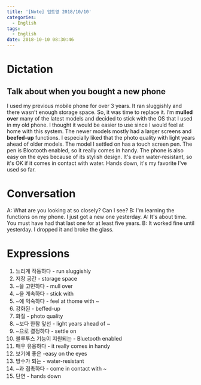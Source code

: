 ```yaml
---
title: '[Note] 입트영 2018/10/10'
categories:
  - English
tags:
  - English
date: 2018-10-10 08:30:46
---
```


# Dictation

## Talk about when you bought a new phone

I used my previous mobile phone for over 3 years. It ran sluggishly and there wasn’t enough storage space. So, it was time to replace it. I’m **mulled over** many of the latest models and decided to stick with the OS that I used in my old phone. I thought it would be easier to use since I would feel at home with this system. The newer models mostly had a larger screens and **beefed-up** functions. I especially liked that the photo quality with light years ahead of older models. The model I settled on has a touch screen pen. The pen is Blootooth enabled, so it really comes in handy. The phone is also easy on the eyes because of its stylish design. It's even water-resistant, so it's OK if it comes in contact with water. Hands down, it's my favorite I've used so far.


# Conversation

A: What are you looking at so closely? Can I see?
B: I'm learning the functions on my phone. I just got a new one yesterday.
A: It's about time. You must have had that last one for at least five years.
B: It worked fine until yesterday. I dropped it and broke the glass.


# Expressions

1. 느리게 작동하다 - run sluggishly
2. 저장 공간 - storage space
3. ~을 고민하다 - mull over
4. ~을 계속하다 - stick with
5. ~에 익숙하다 - feel at thome with ~
6. 강화된 - beffed-up
7. 화질 - photo quality
8. ~보다 한참 앞선 - light years ahead of ~
9. ~으로 결정하다 - settle on
10. 블루투스 기능이 지원되는 - Bluetooth enabled
11. 매우 유용하다 - it really comes in handy
12. 보기에 좋은 -easy on the eyes
13. 방수가 되는 - water-resistant
14. ~과 접촉하다 - come in contact with ~ 
15. 단연 - hands down